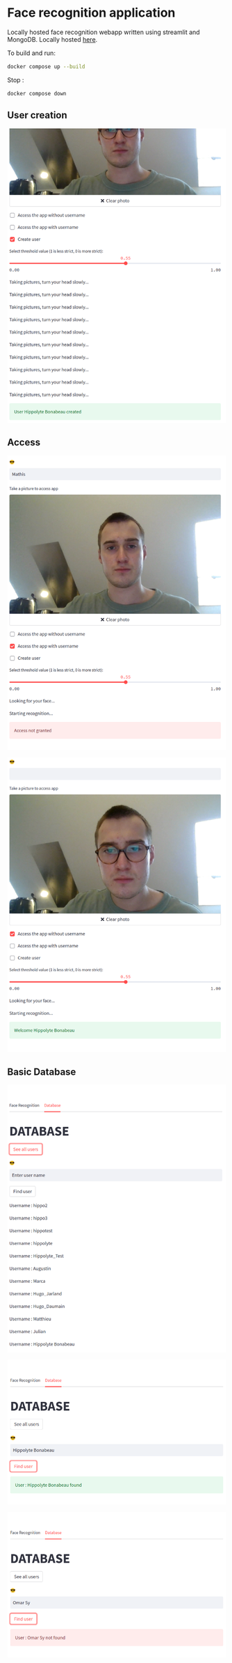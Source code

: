 # Face recognition application

Locally hosted face recognition webapp written using streamlit and MongoDB. Locally hosted [here](http://0.0.0.0:8501/).

To build and run: 

```bash
docker compose up --build
```

Stop : 

```bash
docker compose down
```

## User creation

![screenshot1](screenshots/user_creation.png)


## Access 

![screenshot2](screenshots/access1.png)

![screenshot3](screenshots/access2.png)

## Basic Database

![screenshot4](screenshots/db1.png)

![screenshot5](screenshots/db2.png)

![screenshot6](screenshots/db3.png)





